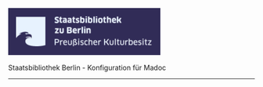 <img src="https://raw.githubusercontent.com/digirati-co-uk/sbb-madoc/master/logo.png" width="311" />

Staatsbibliothek Berlin - Konfiguration für Madoc

----

